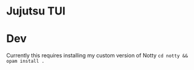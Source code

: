 # Jujutsu TUI

# Dev
Currently this requires installing my custom version of Notty `cd notty && opam install .`

